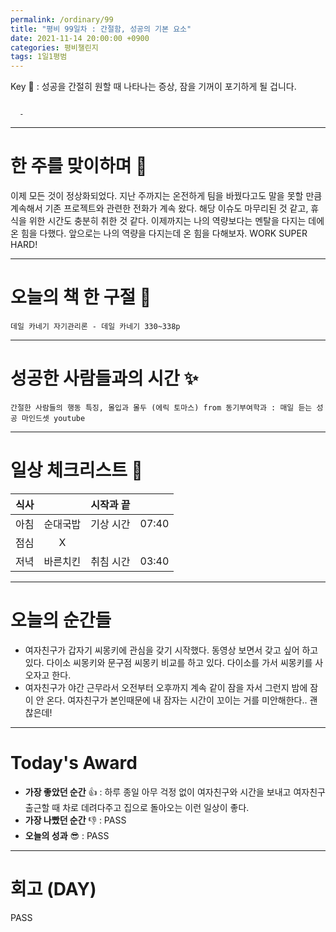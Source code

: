 ```yaml
---
permalink: /ordinary/99
title: "평비 99일차 : 간절함, 성공의 기본 요소"
date: 2021-11-14 20:00:00 +0900
categories: 평비챌린지
tags: 1일1평범
---  
```

Key 🔑 : 성공을 간절히 원할 때 나타나는 증상, 잠을 기꺼이 포기하게 될 겁니다.  
```

  - 
```

---
# 한 주를 맞이하며 🤗
이제 모든 것이 정상화되었다. 지난 주까지는 온전하게 팀을 바꿨다고도 말을 못할 만큼 계속해서 기존 프로젝트와 관련한 전화가 계속 왔다. 해당 이슈도 마무리된 것 같고, 휴식을 위한 시간도 충분히 취한 것 같다. 이제까지는 나의 역량보다는 멘탈을 다지는 데에 온 힘을 다했다. 앞으로는 나의 역량을 다지는데 온 힘을 다해보자. WORK SUPER HARD!  

---
# 오늘의 책 한 구절 📕
`데일 카네기 자기관리론 - 데일 카네기 330~338p`  

---
# 성공한 사람들과의 시간 ✨
`간절한 사람들의 행동 특징, 몰입과 몰두 (에릭 토마스) from 동기부여학과 : 매일 듣는 성공 마인드셋 youtube`  

---
# 일상 체크리스트 📃

| 식사 |  | 시작과 끝 |  |
|:----:|:----:|:----:|:----:|
| 아침 | 순대국밥 | 기상 시간 | 07:40 |
| 점심 | X |  |  |
| 저녁 | 바른치킨 | 취침 시간 | 03:40 |

---
# 오늘의 순간들
- 여자친구가 갑자기 씨몽키에 관심을 갖기 시작했다. 동영상 보면서 갖고 싶어 하고 있다. 다이소 씨몽키와 문구점 씨몽키 비교를 하고 있다. 다이소를 가서 씨몽키를 사오자고 한다.
- 여자친구가 야간 근무라서 오전부터 오후까지 계속 같이 잠을 자서 그런지 밤에 잠이 안 온다. 여자친구가 본인때문에 내 잠자는 시간이 꼬이는 거를 미안해한다.. 괜찮은데!

---
# Today's Award
- **가장 좋았던 순간** 👍 : 하루 종일 아무 걱정 없이 여자친구와 시간을 보내고 여자친구 출근할 때 차로 데려다주고 집으로 돌아오는 이런 일상이 좋다.
- **가장 나빴던 순간** 👎 : PASS
- **오늘의 성과** 😎 : PASS

---
# 회고 (DAY)
PASS